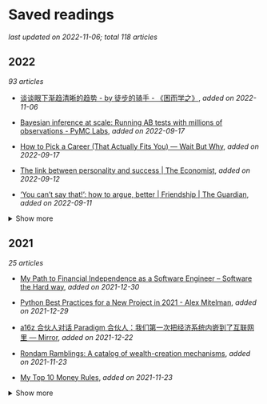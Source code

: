 # Saved readings

_last updated on 2022-11-06; total 118 articles_

## 2022

_93 articles_

- [谈谈眼下渐趋清晰的趋势 - by 徒步的骑手 - 《困而学之》](./Saved_Reading/谈谈眼下渐趋清晰的趋势%20-%20by%20徒步的骑手%20-%20《困而学之》.pdf), _added on 2022-11-06_

- [Bayesian inference at scale: Running AB tests with millions of observations - PyMC Labs](./Saved_Reading/Bayesian%20inference%20at%20scale:%20Running%20AB%20tests%20with%20millions%20of%20observations%20-%20PyMC%20Labs.md), _added on 2022-09-17_

- [How to Pick a Career (That Actually Fits You) — Wait But Why](./Saved_Reading/How%20to%20Pick%20a%20Career%20(That%20Actually%20Fits%20You)%20—%20Wait%20But%20Why.md), _added on 2022-09-17_

- [The link between personality and success | The Economist](./Saved_Reading/The%20link%20between%20personality%20and%20success%20|%20The%20Economist.md), _added on 2022-09-12_

- [‘You can’t say that!’: how to argue, better | Friendship | The Guardian](./Saved_Reading/‘You%20can’t%20say%20that!’:%20how%20to%20argue,%20better%20|%20Friendship%20|%20The%20Guardian.md), _added on 2022-09-11_

<details><summary>Show more</summary>

- [博士毕业去修摩托，值吗？](./Saved_Reading/博士毕业去修摩托，值吗？.md), _added on 2022-09-02_

- [The Dangerous Populist Science of Yuval Noah Harari ❧ Current Affairs](./Saved_Reading/The%20Dangerous%20Populist%20Science%20of%20Yuval%20Noah%20Harari%20❧%20Current%20Affairs.md), _added on 2022-08-31_

- [Five Lessonf From History](./Saved_Reading/Five%20Lessonf%20From%20History.pdf), _added on 2022-08-24_

- [我零基础独立开发一个 Web Hybrid 项目的经历 - f_ms | painter](./Saved_Reading/我零基础独立开发一个%20Web%20Hybrid%20项目的经历%20-%20f_ms%20|%20painter.md), _added on 2022-08-23_

- [如果能获得某位友人终身收入的十分之一你会选谁-巴菲特的4个思想实验](./Saved_Reading/如果能获得某位友人终身收入的十分之一你会选谁-巴菲特的4个思想实验.md), _added on 2022-08-23_

- [job-search-viz: A tool for visualization of complex job searches](./Saved_Reading/job-search-viz:%20A%20tool%20for%20visualization%20of%20complex%20job%20searches..md), _added on 2022-08-23_

- [Lecture at the University of Florida School of Business](./Saved_Reading/Lecture%20at%20the%20University%20of%20Florida%20School%20of%20Business.pdf), _added on 2022-08-23_

- [“宇宙药厂” 辉瑞是如何炼成的？](./Saved_Reading/“宇宙药厂”%20辉瑞是如何炼成的？.md), _added on 2022-08-08_

- [Productivity Porn - Caleb Schoepp](./Saved_Reading/Productivity%20Porn%20-%20Caleb%20Schoepp.md), _added on 2022-08-07_

- [我在方舱，看见老人们的孤岛求生｜hayami's blog](./Saved_Reading/我在方舱，看见老人们的孤岛求生｜hayami's%20blog.pdf), _added on 2022-07-30_

- [李承鹏：记一段正能量科学幻想和终将告别的春天 - 议报](./Saved_Reading/李承鹏：记一段正能量科学幻想和终将告别的春天%20-%20议报.pdf), _added on 2022-07-30_

- [刘亚洲：金门战役检讨-中美印象](./Saved_Reading/刘亚洲：金门战役检讨-中美印象.pdf), _added on 2022-07-30_

- [How to Calm the Anxious Brain](./Saved_Reading/How%20to%20Calm%20the%20Anxious%20Brain.md), _added on 2022-07-16_

- [A recipe recommendation system](./Saved_Reading/A%20recipe%20recommendation%20system.md), _added on 2022-07-16_

- [Life Is Not Short | DKB Show](./Saved_Reading/Life%20Is%20Not%20Short%20|%20DKB%20Show.md), _added on 2022-07-05_

- [我的大学](./Saved_Reading/我的大学.md), _added on 2022-07-02_

- [My free-software photography workflow](./Saved_Reading/My%20free-software%20photography%20workflow.md), _added on 2022-07-01_

- [我在南大的七年](./Saved_Reading/我在南大的七年.md), _added on 2022-06-29_

- [ 如何（不）认识自己](./Saved_Reading/%20如何（不）认识自己.md), _added on 2022-06-29_

- [Deploying your Dash App to Heroku — THE MAGICAL GUIDE | Towards Data Science](./Saved_Reading/Deploying%20your%20Dash%20App%20to%20Heroku — THE%20MAGICAL%20GUIDE%20|%20Towards%20Data%20Science.md), _added on 2022-06-26_

- [How to deploy a simple Python app using nothing but Github and Heroku | by Austin Lasseter | Medium](./Saved_Reading/How%20to%20deploy%20a%20simple%20Python%20app%20using%20nothing%20but%20Github%20and%20Heroku%20|%20by%20Austin%20Lasseter%20|%20Medium.md), _added on 2022-06-26_

- [8 surprising ways how to use Jupyter Notebook | MLJAR](./Saved_Reading/8%20surprising%20ways%20how%20to%20use%20Jupyter%20Notebook%20|%20MLJAR.md), _added on 2022-06-16_

- [Why I Switched to SuperMemo After Using Anki for 5 Years, With Over 50k Cards and 420k Total Reviews - Master How To Learn](./Saved_Reading/Why%20I%20Switched%20to%20SuperMemo%20After%20Using%20Anki%20for%205%20Years,%20With%20Over%2050k%20Cards%20and%20420k%20Total%20Reviews%20-%20Master%20How%20To%20Learn.md), _added on 2022-06-16_

- [在成都街头遇见何伟](./Saved_Reading/在成都街头遇见何伟.md), _added on 2022-05-25_

- [张益唐 天才的野心](./Saved_Reading/张益唐%20天才的野心.md), _added on 2022-05-25_

- [生物分析专栏 | 眼科用药的药代动力学和生物分析](./Saved_Reading/生物分析专栏%20|%20眼科用药的药代动力学和生物分析.md), _added on 2022-05-24_

- [Advanced exploratory data analysis (EDA) with Python | by Michael Notter | EPFL Extension School | Medium](./Saved_Reading/Advanced%20exploratory%20data%20analysis%20(EDA)%20with%20Python%20|%20by%20Michael%20Notter%20|%20EPFL%20Extension%20School%20|%20Medium.md), _added on 2022-05-23_

- [A Personal Digital Reset](./Saved_Reading/A%20Personal%20Digital%20Reset.md), _added on 2022-05-18_

- [投资成功，是我们变成一个更好的人之后自然的结果](./Saved_Reading/投资成功，是我们变成一个更好的人之后自然的结果.pdf), _added on 2022-05-17_

- [The Many Worlds of Enough](./Saved_Reading/The%20Many%20Worlds%20of%20Enough.md), _added on 2022-05-17_

- [从 SEC 申报文件看推特收购案的细节 - Neverland](./Saved_Reading/从%20SEC%20申报文件看推特收购案的细节%20-%20Neverland.md), _added on 2022-05-16_

- [Money Is the Megaphone of Identity](./Saved_Reading/Money%20Is%20the%20Megaphone%20of%20Identity.md), _added on 2022-05-16_

- [A Teacher in China Learns the Limits of Free Expression | The New Yorker](./Saved_Reading/A%20Teacher%20in%20China%20Learns%20the%20Limits%20of%20Free%20Expression%20|%20The%20New%20Yorker.pdf), _added on 2022-05-15_

- [The Painfully Shy Developer's Guide to Networking for a Better Job (Without Being Creepy)](./Saved_Reading/The%20Painfully%20Shy%20Developer's%20Guide%20to%20Networking%20for%20a%20Better%20Job%20(Without%20Being%20Creepy).md), _added on 2022-05-14_

- [Cable’s Last Laugh – Stratechery by Ben Thompson](./Saved_Reading/Cable’s%20Last%20Laugh%20–%20Stratechery%20by%20Ben%20Thompson.md), _added on 2022-05-13_

- [Carl Jung on How to Live and the Origin of “Do the Next Right Thing” – The Marginalian](./Saved_Reading/Carl%20Jung%20on%20How%20to%20Live%20and%20the%20Origin%20of%20“Do%20the%20Next%20Right%20Thing”%20–%20The%20Marginalian.md), _added on 2022-05-05_

- [一份直面现实的时间管理指南｜生活奇旅 45](./Saved_Reading/一份直面现实的时间管理指南｜生活奇旅%2045.md), _added on 2022-05-05_

- [A Lesson on Elementary Worldly Wisdom As It Relates To Investment Management & Business - Farnam Street](./Saved_Reading/A%20Lesson%20on%20Elementary%20Worldly%20Wisdom%20As%20It%20Relates%20To%20Investment%20Management%20&%20Business%20-%20Farnam%20Street.md), _added on 2022-05-05_

- [[BetterExplained] 如何有效地记忆与学习 – 刘未鹏 | Mind Hacks](./Saved_Reading/[BetterExplained]%20如何有效地记忆与学习%20–%20刘未鹏%20|%20Mind%20Hacks.md), _added on 2022-05-05_

- [25+ Years of Personal Knowledge Management](./Saved_Reading/25+%20Years%20of%20Personal%20Knowledge%20Management.%20From%20scattered%20ideas%20to%20networked%20thoughts.md), _added on 2022-05-02_

- [The Technium: 103 Bits of Advice I Wish I Had Known](./Saved_Reading/The%20Technium:%20103%20Bits%20of%20Advice%20I%20Wish%20I%20Had%20Known.md), _added on 2022-05-02_

- [How I read papers](./Saved_Reading/How%20I%20read%20papers.pdf), _added on 2022-04-25_

- [How Intuit's TurboTax capitalized on taxpayers' fear](./Saved_Reading/How%20Intuit's%20TurboTax%20capitalized%20on%20taxpayers'%20fear..md), _added on 2022-04-24_

- [How to Write More Clearly, Think More Clearly, and Learn Complex Material More Easily](./Saved_Reading/How%20to%20Write%20More%20Clearly,%20Think%20More%20Clearly,%20and%20Learn%20Complex%20Material%20More%20Easily.pdf), _added on 2022-04-24_

- [如何管理 1400 本电子书？ - 很少明白](./Saved_Reading/如何管理%201400%20本电子书？%20-%20很少明白.md), _added on 2022-04-24_

- [上海是预示未来一百年的大河 - 李承鹏](./Saved_Reading/上海是预示未来一百年的大河%20-%20李承鹏.pdf), _added on 2022-04-21_

- [以一万防万一 ---- 从概率角度看QL](./Saved_Reading/以一万防万一%20----%20从概率角度看QL.pdf), _added on 2022-04-11_

- [了解字体的基础知识](./Saved_Reading/了解字体的基础知识.md), _added on 2022-04-10_

- [Managing people 🤯 | Andreas Klinger](./Saved_Reading/Managing%20people%20🤯%20|%20Andreas%20Klinger.md), _added on 2022-04-02_

- [Data salaries at FAANG companies in 2022](./Saved_Reading/Data%20salaries%20at%20FAANG%20companies%20in%202022.md), _added on 2022-03-25_

- [渴望矩阵](./Saved_Reading/渴望矩阵.md), _added on 2022-03-20_

- [一名九十後香港人回應緩緩君所著的 《香港問題的來龍去脈》_zh-CN](./Saved_Reading/一名九十後香港人回應緩緩君所著的%20《香港問題的來龍去脈》_zh-CN.pdf), _added on 2022-03-20_

- [达利欧最新长文：中国大周期及其货币 - Reader Mode](./Saved_Reading/达利欧最新长文：中国大周期及其货币%20-%20Reader%20Mode.pdf), _added on 2022-03-20_

- [Thinking Clearly about Performance](./Saved_Reading/Thinking%20Clearly%20about%20Performance.pdf), _added on 2022-03-20_

- [How to turn $2 million into $2 trillion, by Charlie Munger](./Saved_Reading/How%20to%20turn%20$2%20million%20into%20$2%20trillion,%20by%20Charlie%20Munger.pdf), _added on 2022-03-20_

- [Why I Am Not a Christian by Bertrand Russell - The Bertrand Russell Society](./Saved_Reading/Why%20I%20Am%20Not%20a%20Christian%20by%20Bertrand%20Russell%20-%20The%20Bertrand%20Russell%20Society.pdf), _added on 2022-03-20_

- [如何不靠运气变得富有(上)_Naval](./Saved_Reading/如何不靠运气变得富有(上)_Naval.pdf), _added on 2022-03-20_

- [正向教育和挫折教育](./Saved_Reading/正向教育和挫折教育.pdf), _added on 2022-03-20_

- [How China Controlled the Coronavirus - Reader Mode](./Saved_Reading/How%20China%20Controlled%20the Coronavirus%20-%20Reader%20Mode.pdf), _added on 2022-03-20_

- [The Fall of Silicon Valley](./Saved_Reading/The%20Fall%20of%20Silicon%20Valley.pdf), _added on 2022-03-20_

- [方方：目前疫情的蔓延，并未完全控制](./Saved_Reading/方方：目前疫情的蔓延，并未完全控制.pdf), _added on 2022-03-20_

- [何伟：中国是如何控制住新冠疫情的？（全文） ](./Saved_Reading/何伟：中国是如何控制住新冠疫情的？（全文）%20.pdf), _added on 2022-03-20_

- [童大焕：负价格时代 打趴一个国家轻而易举](./Saved_Reading/童大焕：负价格时代%20打趴一个国家轻而易举.pdf), _added on 2022-03-20_

- [段永平最完整投资思路梳理(能看完这211个问答算你牛) ](./Saved_Reading/段永平最完整投资思路梳理(能看完这211个问答算你牛)%20.pdf), _added on 2022-03-20_

- [Why Are Clinical Trials So Complicated](./Saved_Reading/Why%20Are%20Clinical%20Trials%20So%20Complicated.pdf), _added on 2022-03-20_

- [为啥负利率国债有人抢着买？因为时代变了](./Saved_Reading/为啥负利率国债有人抢着买？因为时代变了.pdf), _added on 2022-03-20_

- [The Complete Guide to Effective Reading ](./Saved_Reading/The%20Complete%20Guide%20to%20Effective%20Reading%20.pdf), _added on 2022-03-20_

- [光刻巨头 ASML 是怎么炼成的](./Saved_Reading/光刻巨头%20ASML%20是怎么炼成的.md), _added on 2022-03-20_

- [复盘 ASML 发展历程，探寻本土光刻产业链投资机会](./Saved_Reading/复盘%20ASML%20发展历程，探寻本土光刻产业链投资机会.pdf), _added on 2022-03-20_

- [The lazy way to being outstanding: go after hard things](./Saved_Reading/The%20lazy%20way%20to%20being%20outstanding:%20go%20after%20hard%20things.%20-%20Artur%20Piszek.md), _added on 2022-03-13_

- [如何在一个全新的领域展开学习 | ichn-hu's blog](./Saved_Reading/如何在一个全新的领域展开学习%20|%20ichn-hu's%20blog.md), _added on 2022-03-08_

- [Modern JavaScript Explained For Dinosaurs | by Peter Jang | Node](./Saved_Reading/Modern%20JavaScript%20Explained%20For%20Dinosaurs%20|%20by%20Peter%20Jang%20|%20Node.js%20Collection%20|%20Medium.md), _added on 2022-03-02_

- [The Economics of Data Businesses - by Abraham Thomas](./Saved_Reading/The%20Economics%20of%20Data%20Businesses%20-%20by%20Abraham%20Thomas.md), _added on 2022-03-01_

- [know how your org works (or how to become a more effective engineer) | by Cindy Sridharan | Jan, 2022 | Medium](./Saved_Reading/know%20how%20your%20org%20works%20(or%20how%20to%20become%20a%20more%20effective%20engineer)%20|%20by%20Cindy%20Sridharan%20|%20Jan,%202022%20|%20Medium.md), _added on 2022-02-27_

- [Career Advice Nobody Gave Me: Never Ignore a Recruiter | by Alex Chesser | Feb, 2022 | Index](./Saved_Reading/Career%20Advice%20Nobody%20Gave%20Me:%20Never%20Ignore%20a%20Recruiter%20|%20by%20Alex%20Chesser%20|%20Feb,%202022%20|%20Index.md), _added on 2022-02-26_

- [The list of 2021 visualization lists](./Saved_Reading/The%20list%20of%202021%20visualization%20lists.md), _added on 2022-02-26_

- [🚀 Deploying any app to GitHub Pages | by Chetan Raj | JavaScript in Plain English](./Saved_Reading/🚀%20Deploying%20any%20app%20to%20GitHub%20Pages%20|%20by%20Chetan%20Raj%20|%20JavaScript%20in%20Plain%20English.md), _added on 2022-02-22_

- [Buy Things, Not Experiences — harold lee](./Saved_Reading/Buy%20Things,%20Not%20Experiences%20—%20harold%20lee.md), _added on 2022-02-22_

- [ PPI 以及像素密度 | INFOLINK Blog](./Saved_Reading/%20PPI%20以及像素密度%20|%20INFOLINK%20Blog.md), _added on 2022-02-21_

- [Dangers of being a Straight A student - supermemo](./Saved_Reading/Dangers%20of%20being%20a%20Straight%20A%20student%20-%20supermemo.guru.md), _added on 2022-02-21_

- [How I made the viral map – Data Stuff](./Saved_Reading/How%20I%20made%20the%20viral%20map%20–%20Data%20Stuff.md), _added on 2022-02-17_

- [是谁夺走了美国人的数学能力？ –美国百年数学战争演义 | Ivy League Education Center](./Saved_Reading/是谁夺走了美国人的数学能力？%20–美国百年数学战争演义%20|%20Ivy%20League%20Education%20Center.md), _added on 2022-02-14_

- [孤独之下，独居时代丨青山资本 2021 年度消费报告](./Saved_Reading/孤独之下，独居时代丨青山资本%202021%20年度消费报告.md), _added on 2022-01-30_

- [5 种生存结—你需要知道的强大的救生结](./Saved_Reading/5%20种生存结—你需要知道的强大的救生结.md), _added on 2022-01-28_

- [Salary Negotiation: Make More Money, Be More Valued               |         Kalzumeus Software](./Saved_Reading/Salary%20Negotiation:%20Make%20More%20Money,%20Be%20More%20Valued%20%20%20%20%20%20%20%20%20%20%20%20%20%20%20|%20%20%20%20%20%20%20%20%20Kalzumeus%20Software.md), _added on 2022-01-28_

- [The Spacing Effect: How to Improve Learning and Maximize Retention - Farnam Street](./Saved_Reading/The%20Spacing%20Effect:%20How%20to%20Improve%20Learning%20and%20Maximize%20Retention%20-%20Farnam%20Street.md), _added on 2022-01-27_

- [李录：市场的疯狂和暴跌可以服务于你](./Saved_Reading/李录：市场的疯狂和暴跌可以服务于你.md), _added on 2022-01-06_

- [How I got wealthy without working too hard [Extended]](./Saved_Reading/How%20I%20got%20wealthy%20without%20working%20too%20hard%20[Extended].md), _added on 2022-01-04_

</details>

## 2021

_25 articles_

- [My Path to Financial Independence as a Software Engineer – Software the Hard way](./Saved_Reading/My%20Path%20to%20Financial%20Independence%20as%20a%20Software%20Engineer%20–%20Software%20the%20Hard%20way.md), _added on 2021-12-30_

- [Python Best Practices for a New Project in 2021 - Alex Mitelman](./Saved_Reading/Python%20Best%20Practices%20for%20a%20New%20Project%20in%202021%20-%20Alex%20Mitelman.md), _added on 2021-12-29_

- [a16z 合伙人对话 Paradigm 合伙人：我们第一次把经济系统内嵌到了互联网里 — Mirror](./Saved_Reading/a16z%20合伙人对话%20Paradigm%20合伙人：我们第一次把经济系统内嵌到了互联网里%20—%20Mirror.md), _added on 2021-12-22_

- [Rondam Ramblings: A catalog of wealth-creation mechanisms](./Saved_Reading/Rondam%20Ramblings:%20A%20catalog%20of%20wealth-creation%20mechanisms.md), _added on 2021-11-23_

- [My Top 10 Money Rules](./Saved_Reading/My%20Top%2010%20Money%20Rules.md), _added on 2021-11-23_

<details><summary>Show more</summary>

- [How to Grow Sodium Chloride Crystals at Home](./Saved_Reading/How%20to%20Grow%20Sodium%20Chloride%20Crystals%20at%20Home.md), _added on 2021-11-20_

- [How I made $50K in 3 days with NFTs — PaulStamatiou](./Saved_Reading/How%20I%20made%20$50K%20in%203%20days%20with%20NFTs%20—%20PaulStamatiou.com.md), _added on 2021-11-20_

- [A New Link to an Old Model Could Crack the Mystery of Deep Learning | Quanta Magazine](./Saved_Reading/A%20New%20Link%20to%20an%20Old%20Model%20Could%20Crack%20the%20Mystery%20of%20Deep%20Learning%20|%20Quanta%20Magazine.md), _added on 2021-11-11_

- [Embrace the Grind - Jacob Kaplan-Moss](./Saved_Reading/Embrace%20the%20Grind%20-%20Jacob%20Kaplan-Moss.md), _added on 2021-10-01_

- [更新版｜Zotero 搭配 Sci-Hub，真香！](./Saved_Reading/更新版｜Zotero%20搭配%20Sci-Hub，真香！.md), _added on 2021-09-18_

- [The United States Constitution](./Saved_Reading/The%20United%20States%20Constitution.md), _added on 2021-09-17_

- [坚果云 + Zotero+Typora+RSS， 我的终极文献阅读解决方案！](./Saved_Reading/坚果云%20+%20Zotero+Typora+RSS，%20我的终极文献阅读解决方案！.md), _added on 2021-09-15_

- [Internal Combustion Engine – Bartosz Ciechanowski](./Saved_Reading/Internal%20Combustion%20Engine%20–%20Bartosz%20Ciechanowski.md), _added on 2021-08-21_

- [22954 - The PROC LOGISTIC proportional odds test and fitting a partial proportional odds model](./Saved_Reading/22954%20-%20The%20PROC%20LOGISTIC%20proportional%20odds%20test%20and%20fitting%20a%20partial%20proportional%20odds%20model.md), _added on 2021-08-12_

- [年轻人的体检指南 03：你该掌握的自查手段](./Saved_Reading/年轻人的体检指南%2003：你该掌握的自查手段.md), _added on 2021-07-31_

- [年轻人的体检指南 02：个性化筛查](./Saved_Reading/年轻人的体检指南%2002：个性化筛查.md), _added on 2021-07-31_

- [年轻人的体检指南 01：体检在检查什么](./Saved_Reading/年轻人的体检指南%2001：体检在检查什么.md), _added on 2021-07-31_

- [Teach Yourself Programming in Ten Years](./Saved_Reading/Teach%20Yourself%20Programming%20in%20Ten%20Years.md), _added on 2021-07-02_

- [Questions I'm asking in interviews](./Saved_Reading/Questions%20I'm%20asking%20in%20interviews.md), _added on 2021-07-01_

- [How to Work Hard](./Saved_Reading/How%20to%20Work%20Hard.md), _added on 2021-07-01_

- [Startups and Shit, How to get rich in tech, guaranteed](./Saved_Reading/Startups%20and%20Shit,%20How%20to%20get%20rich%20in%20tech, guaranteed..md), _added on 2021-07-01_

- [Drunk Post: Things I've learned as a Sr Engineer : ExperiencedDevs](./Saved_Reading/Drunk%20Post:%20Things%20I've%20learned%20as%20a%20Sr%20Engineer%20:%20ExperiencedDevs.md), _added on 2021-06-28_

- [Building Effective Data Science Teams | RStudio BlogRStudio Blog](./Saved_Reading/Building%20Effective%20Data%20Science%20Teams%20|%20RStudio%20BlogRStudio%20Blog.md), _added on 2021-06-22_

- [A Visual Exploration of Gaussian ProcessesA Visual Exploration of Gaussian Processes](./Saved_Reading/A%20Visual%20Exploration%20of%20Gaussian%20ProcessesA%20Visual%20Exploration%20of%20Gaussian%20Processes.md), _added on 2021-06-22_

- [Be Careful When Interpreting Predictive Models in Search of Causal Insights | by Scott Lundberg | May, 2021 | Towards Data Science](./Saved_Reading/Be%20Careful%20When%20Interpreting%20Predictive%20Models%20in%20Search%20of%20Causal%20Insights%20|%20by%20Scott%20Lundberg%20|%20May,%202021%20|%20Towards%20Data%20Science.md), _added on 2021-06-22_

</details>

